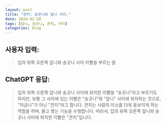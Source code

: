 ```yaml
---
layout: post
title: "견치: 송곳니와 앞니 사이."
date: 2024-02-20
tags: [앞니, 송곳니, 견치, 사이]
categories: blog
---
```


## 사용자 입력:
> 입의 위쪽 오른쪽 앞니와 송곳니 사이 이빨을 부르는 말

## ChatGPT 응답:
> 입의 위쪽 오른쪽 앞니와 송곳니 사이에 위치한 이빨을 "송곳니"라고 부르기도 하지만, 보통 그 사이에 있는 이빨은 "송곳니"와 "앞니" 사이에 위치하는 것으로, "어금니"가 아닌 "견치"라고 합니다. 견치는 사람의 미소를 더욱 돋보이게 하는 역할을 하며, 물고 찢는 기능을 수행합니다. 따라서, 입의 위쪽 오른쪽 앞니와 송곳니 사이에 위치한 이빨은 "견치"입니다.

